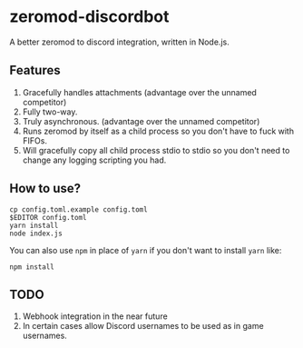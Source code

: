# zeromod-discordbot

A better zeromod to discord integration, written in Node.js.

## Features

1. Gracefully handles attachments (advantage over the unnamed competitor)
2. Fully two-way.
3. Truly asynchronous. (advantage over the unnamed competitor)
4. Runs zeromod by itself as a child process so you don't have to fuck with FIFOs.
5. Will gracefully copy all child process stdio to stdio so you don't need to change any logging scripting you had.

## How to use?

```shell
cp config.toml.example config.toml
$EDITOR config.toml
yarn install
node index.js
```

You can also use `npm` in place of `yarn` if you don't want to install `yarn` like:

`npm install`

## TODO

1. Webhook integration in the near future
2. In certain cases allow Discord usernames to be used as in game usernames.
